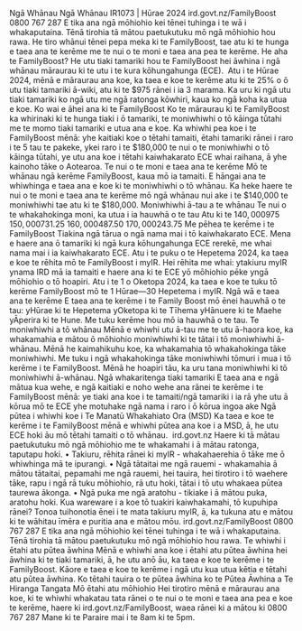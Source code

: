 Ngā Whānau Ngā Whānau IR1073 | Hūrae 2024 ird.govt.nz/FamilyBoost 0800 767 287 E tika ana ngā mōhiohio kei tēnei tuhinga i te wā i whakaputaina. Tēnā tirohia tā mātou paetukutuku mō ngā mōhiohio hou rawa. He tiro whānui tēnei pepa meka ki te FamilyBoost, tae atu ki te hunga e taea ana te kerēme me te nui o te moni e taea ana pea te kerēme. He aha te FamilyBoost? He utu tiaki tamariki hou te FamilyBoost hei āwhina i ngā whānau māraurau ki te utu i te kura kōhungahunga (ECE).  Atu i te Hūrae 2024, mēnā e māraurau ana koe, ka taea e koe te kerēme atu ki te 25% o ō utu tiaki tamariki ā-wiki, atu ki te $975 rānei i ia 3 marama. Ka uru ki ngā utu tiaki tamariki ko ngā utu me ngā ratonga kōwhiri, kaua ko ngā koha ka utua e koe. Ko wai e āhei ana ki te FamilyBoost Ko te māraurau ki te FamilyBoost ka whirinaki ki te hunga tiaki i ō tamariki, te moniwhiwhi o tō kāinga tūtahi me te momo tiaki tamariki e utua ana e koe. Ka whiwhi pea koe i te FamilyBoost mēnā: yhe kaitiaki koe o tētahi tamaiti, ētahi tamariki rānei i raro i te 5 tau te pakeke, ykei raro i te $180,000 te nui o te moniwhiwhi o tō kāinga tūtahi, ye utu ana koe i tētahi kaiwhakarato ECE whai raihana, ā yhe kainoho tāke o Aotearoa. Te nui o te moni e taea ana te kerēme Mō te whānau ngā kerēme FamilyBoost, kaua mō ia tamaiti. E hāngai ana te whiwhinga e taea ana e koe ki te moniwhiwhi o tō whānau. Ka heke haere te nui o te moni e taea ana te kerēme mō ngā whānau nui ake i te $140,000 te moniwhiwhi tae atu ki te $180,000. Moniwhiwhi ā-tau a te whānau Te nui o te whakahokinga moni, ka utua i ia hauwhā o te tau Atu ki te $140,000$975 $150,000$731.25 $160,000$487.50 $170,000$243.75 Me pēhea te kerēme i te FamilyBoost Tiakina ngā tārua o ngā nama mai i tō kaiwhakarato ECE. Mena e haere ana ō tamariki ki ngā kura kōhungahunga ECE rerekē, me whai nama mai i ia kaiwhakarato ECE. Atu i te puku o te Hepetema 2024, ka taea e koe te rēhita mō te FamilyBoost i myIR. Hei rēhita me whai: ytakiuru myIR ynama IRD mā ia tamaiti e haere ana ki te ECE yō mōhiohio pēke yngā mōhiohio o tō hoapiri. Atu i te 1 o Oketopa 2024, ka taea e koe te tuku tō kerēme FamilyBoost mō te 1 Hūrae—30 Hepetema i myIR. Ngā wā e taea ana te kerēme E taea ana te kerēme i te Family Boost mō ēnei hauwhā o te tau: yHūrae ki te Hepetema yOketopa ki te Tīhema yHānuere ki te Maehe yĀperira ki te Hune. Me tuku kerēme hou mō ia hauwhā o te tau. Te moniwhiwhi a tō whānau Mēnā e whiwhi utu ā-tau me te utu ā-haora koe, ka whakamahia e mātou ō mōhiohio moniwhiwhi ki te tātai i tō moniwhiwhi ā-whānau. Mēnā he kaimahikuhu koe, ka whakamahia tō whakahokinga tāke moniwhiwhi. Me tuku i ngā whakahokinga tāke moniwhiwhi tōmuri i mua i tō kerēme i te FamilyBoost. Mēnā he hoapiri tāu, ka uru tana moniwhiwhi ki tō moniwhiwhi ā-whānau. Ngā whakaritenga tiaki tamariki E taea ana e ngā mātua kua wehe, e ngā kaitiaki e noho wehe ana rānei te kerēme i te FamilyBoost mēnā: ye tiaki ana koe i te tamaiti/ngā tamariki i ia rā yhe utu ā kōrua mō te ECE yhe motuhake ngā nama i raro i ō kōrua ingoa ake Ngā pūtea i whiwhi koe i Te Manatū Whakahiato Ora (MSD) Ka taea e koe te kerēme i te FamilyBoost mēnā e whiwhi pūtea ana koe i a MSD, ā, he utu ECE hoki āu mō tētahi tamaiti o tō whānau.  ird.govt.nz Haere ki tā mātau paetukutuku mō ngā mōhiohio me te whakamahi i ā mātau ratonga, taputapu hoki. • Takiuru, rēhita rānei ki myIR - whakahaerehia ō tāke me ō whiwhinga mā te ipurangi. • Ngā tātaitai me ngā rauemi - whakamahia ā mātou tātaitai, pepamahi me ngā rauemi, hei tauira, hei tirotiro i tō waehere tāke, rapu i ngā rā tuku mōhiohio, rā utu hoki, tātai i tō utu whakaea pūtea taurewa ākonga. • Ngā puka me ngā aratohu - tikiake i ā mātou puka, aratohu hoki. Kua wareware i a koe tō tuakiri kaiwhakamahi, tō kupuhipa rānei? Tonoa tuihonotia ēnei i te mata takiuru myIR, ā, ka tukuna atu e mātou ki te wāhitau īmēra e puritia ana e mātou mōu. ird.govt.nz/FamilyBoost 0800 767 287 E tika ana ngā mōhiohio kei tēnei tuhinga i te wā i whakaputaina. Tēnā tirohia tā mātou paetukutuku mō ngā mōhiohio hou rawa. Te whiwhi i ētahi atu pūtea āwhina Mēnā e whiwhi ana koe i ētahi atu pūtea āwhina hei āwhina ki te tiaki tamariki, ā, he utu anō āu, ka taea e koe te kerēme i te FamilyBoost. Kāore e taea e koe te kerēme i ngā utu kua utua kētia e tētahi atu pūtea āwhina. Ko tētahi tauira o te pūtea āwhina ko te Pūtea Āwhina a Te Hiranga Tangata Mō ētahi atu mōhiohio Hei tirotiro mēnā e māraurau ana koe, ki te whiwhi whakatau tata rānei o te nui o te moni e taea ana pea e koe te kerēme, haere ki ird.govt.nz/FamilyBoost, waea rānei ki a mātou ki 0800 767 287 Mane ki te Paraire mai i te 8am ki te 5pm.